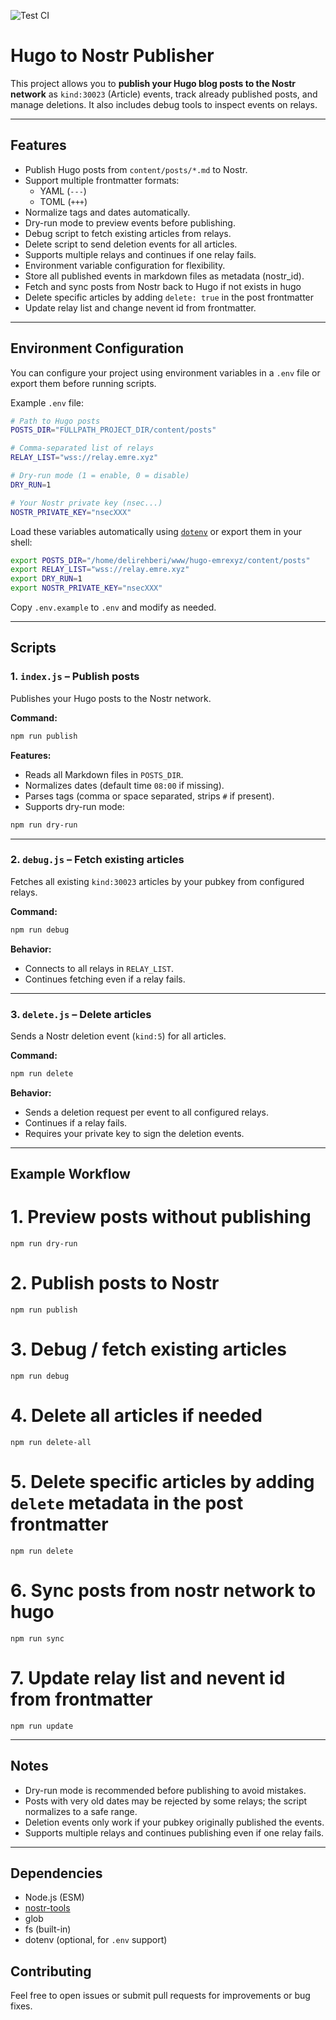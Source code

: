 ![Test CI](https://github.com/github/docs/actions/workflows/test.yml/badge.svg)

# Hugo to Nostr Publisher

This project allows you to **publish your Hugo blog posts to the Nostr network** as `kind:30023` (Article) events, track already published posts, and manage deletions. It also includes debug tools to inspect events on relays.

---

## Features

- Publish Hugo posts from `content/posts/*.md` to Nostr.
- Support multiple frontmatter formats:
  - YAML (`---`)
  - TOML (`+++`)
- Normalize tags and dates automatically.
- Dry-run mode to preview events before publishing.
- Debug script to fetch existing articles from relays.
- Delete script to send deletion events for all articles.
- Supports multiple relays and continues if one relay fails.
- Environment variable configuration for flexibility.
- Store all published events in markdown files as metadata (nostr_id).
- Fetch and sync posts from Nostr back to Hugo if not exists in hugo
- Delete specific articles by adding `delete: true` in the post frontmatter
- Update relay list and change nevent id from frontmatter. 


---

## Environment Configuration

You can configure your project using environment variables in a `.env` file or export them before running scripts.

Example `.env` file:

```bash
# Path to Hugo posts
POSTS_DIR="FULLPATH_PROJECT_DIR/content/posts"

# Comma-separated list of relays
RELAY_LIST="wss://relay.emre.xyz"

# Dry-run mode (1 = enable, 0 = disable)
DRY_RUN=1

# Your Nostr private key (nsec...)
NOSTR_PRIVATE_KEY="nsecXXX"
```

Load these variables automatically using [`dotenv`](https://www.npmjs.com/package/dotenv) or export them in your shell:

```bash
export POSTS_DIR="/home/delirehberi/www/hugo-emrexyz/content/posts"
export RELAY_LIST="wss://relay.emre.xyz"
export DRY_RUN=1
export NOSTR_PRIVATE_KEY="nsecXXX"
```

Copy `.env.example` to `.env` and modify as needed.

---

## Scripts

### 1. `index.js` – Publish posts

Publishes your Hugo posts to the Nostr network.

**Command:**

```bash
npm run publish
```

**Features:**

* Reads all Markdown files in `POSTS_DIR`.
* Normalizes dates (default time `08:00` if missing).
* Parses tags (comma or space separated, strips `#` if present).
* Supports dry-run mode:

```bash
npm run dry-run
```

---

### 2. `debug.js` – Fetch existing articles

Fetches all existing `kind:30023` articles by your pubkey from configured relays. 

**Command:**

```bash
npm run debug
```

**Behavior:**

* Connects to all relays in `RELAY_LIST`.
* Continues fetching even if a relay fails.

---

### 3. `delete.js` – Delete articles

Sends a Nostr deletion event (`kind:5`) for all articles.

**Command:**

```bash
npm run delete
```

**Behavior:**

* Sends a deletion request per event to all configured relays.
* Continues if a relay fails.
* Requires your private key to sign the deletion events.

---

## Example Workflow

# 1. Preview posts without publishing
`npm run dry-run`

# 2. Publish posts to Nostr
`npm run publish`

# 3. Debug / fetch existing articles
`npm run debug`

# 4. Delete all articles if needed
`npm run delete-all`

# 5. Delete specific articles by adding `delete` metadata in the post frontmatter 
`npm run delete`

# 6. Sync posts from nostr network to hugo 
`npm run sync`

# 7. Update relay list and nevent id from frontmatter
`npm run update`

---

## Notes

* Dry-run mode is recommended before publishing to avoid mistakes.
* Posts with very old dates may be rejected by some relays; the script normalizes to a safe range.
* Deletion events only work if your pubkey originally published the events.
* Supports multiple relays and continues publishing even if one relay fails.

---

## Dependencies

* Node.js (ESM)
* [nostr-tools](https://www.npmjs.com/package/nostr-tools)
* glob
* fs (built-in)
* dotenv (optional, for `.env` support)

## Contributing
Feel free to open issues or submit pull requests for improvements or bug fixes.
